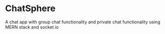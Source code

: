 # ChatSphere

A chat app with group chat functionality and private chat functionality using MERN stack and socket.io
